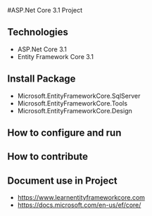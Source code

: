 #ASP.Net Core 3.1 Project
## Technologies
- ASP.Net Core 3.1
- Entity Framework Core 3.1
## Install Package
- Microsoft.EntityFrameworkCore.SqlServer
- Microsoft.EntityFrameworkCore.Tools
- Microsoft.EntityFrameworkCore.Design
## How to configure and run
## How to contribute
## Document use in Project
- https://www.learnentityframeworkcore.com
- https://docs.microsoft.com/en-us/ef/core/